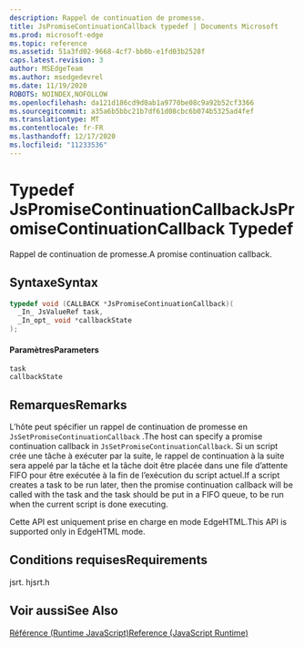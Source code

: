 ```yaml
---
description: Rappel de continuation de promesse.
title: JsPromiseContinuationCallback typedef | Documents Microsoft
ms.prod: microsoft-edge
ms.topic: reference
ms.assetid: 51a3fd02-9668-4cf7-bb0b-e1fd03b2528f
caps.latest.revision: 3
author: MSEdgeTeam
ms.author: msedgedevrel
ms.date: 11/19/2020
ROBOTS: NOINDEX,NOFOLLOW
ms.openlocfilehash: da121d186cd9d0ab1a9770be08c9a92b52cf3366
ms.sourcegitcommit: a35a6b5bbc21b7df61d08cbc6b074b5325ad4fef
ms.translationtype: MT
ms.contentlocale: fr-FR
ms.lasthandoff: 12/17/2020
ms.locfileid: "11233536"
---
```

# <span data-ttu-id="3f577-103">Typedef JsPromiseContinuationCallback</span><span class="sxs-lookup"><span data-stu-id="3f577-103">JsPromiseContinuationCallback Typedef</span></span>

<span data-ttu-id="3f577-104">Rappel de continuation de promesse.</span><span class="sxs-lookup"><span data-stu-id="3f577-104">A promise continuation callback.</span></span>  
  
## <span data-ttu-id="3f577-105">Syntaxe</span><span class="sxs-lookup"><span data-stu-id="3f577-105">Syntax</span></span>  
  
```cpp  
typedef void (CALLBACK *JsPromiseContinuationCallback)(  
  _In_ JsValueRef task,  
  _In_opt_ void *callbackState  
);  
```  
  
#### <span data-ttu-id="3f577-106">Paramètres</span><span class="sxs-lookup"><span data-stu-id="3f577-106">Parameters</span></span>  
 `task`  
  `callbackState`  
  
## <span data-ttu-id="3f577-107">Remarques</span><span class="sxs-lookup"><span data-stu-id="3f577-107">Remarks</span></span>  
 <span data-ttu-id="3f577-108">L’hôte peut spécifier un rappel de continuation de promesse en `JsSetPromiseContinuationCallback` .</span><span class="sxs-lookup"><span data-stu-id="3f577-108">The host can specify a promise continuation callback in `JsSetPromiseContinuationCallback`.</span></span> <span data-ttu-id="3f577-109">Si un script crée une tâche à exécuter par la suite, le rappel de continuation à la suite sera appelé par la tâche et la tâche doit être placée dans une file d’attente FIFO pour être exécutée à la fin de l’exécution du script actuel.</span><span class="sxs-lookup"><span data-stu-id="3f577-109">If a script creates a task to be run later, then the promise continuation callback will be called with the task and the task should be put in a FIFO queue, to be run when the current script is done executing.</span></span>  
  
 <span data-ttu-id="3f577-110">Cette API est uniquement prise en charge en mode EdgeHTML.</span><span class="sxs-lookup"><span data-stu-id="3f577-110">This API is supported only in EdgeHTML mode.</span></span>  
  
## <span data-ttu-id="3f577-111">Conditions requises</span><span class="sxs-lookup"><span data-stu-id="3f577-111">Requirements</span></span>  
 <span data-ttu-id="3f577-112">jsrt. h</span><span class="sxs-lookup"><span data-stu-id="3f577-112">jsrt.h</span></span>  
  
## <span data-ttu-id="3f577-113">Voir aussi</span><span class="sxs-lookup"><span data-stu-id="3f577-113">See Also</span></span>  
 [<span data-ttu-id="3f577-114">Référence (Runtime JavaScript)</span><span class="sxs-lookup"><span data-stu-id="3f577-114">Reference (JavaScript Runtime)</span></span>](../chakra-hosting/reference-javascript-runtime.md)
